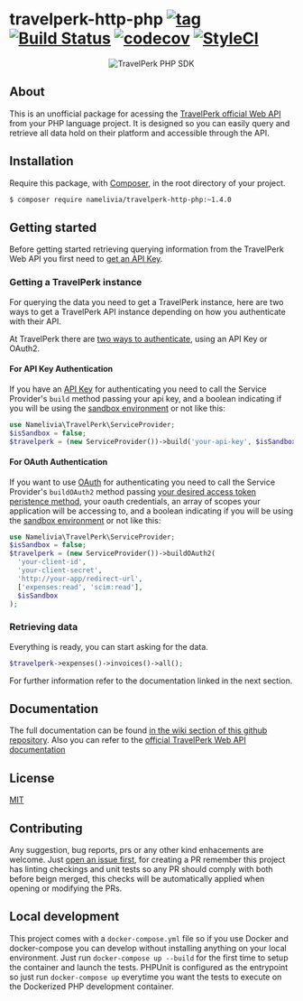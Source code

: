 # travelperk-http-php [![tag](https://img.shields.io/github/tag/namelivia/travelperk-http-php.svg)](https://github.com/namelivia/travelperk-http-php/releases) [![Build Status](https://travis-ci.com/namelivia/travelperk-http-php.svg?branch=master)](https://travis-ci.com/namelivia/travelperk-http-php) [![codecov](https://codecov.io/gh/namelivia/travelperk-http-php/branch/master/graph/badge.svg)](https://codecov.io/gh/namelivia/travelperk-http-php) [![StyleCI](https://github.styleci.io/repos/284021612/shield?branch=master&style=flat)](https://github.styleci.io/repos/284021612?branch=master)

<p align="center">
  <img src="https://user-images.githubusercontent.com/1571416/89100428-2c30cd00-d3f7-11ea-9c4a-37b17f9e9ae4.png" alt="TravelPerk PHP SDK" />
</p>

## About

This is an unofficial package for acessing the [TravelPerk official Web API](https://developers.travelperk.com) from your PHP language project. It is designed so you can easily query and retrieve all data hold on their platform and accessible through the API.

## Installation

Require this package, with [Composer](https://getcomposer.org/), in the root directory of your project.

```bash
$ composer require namelivia/travelperk-http-php:~1.4.0
```

## Getting started

Before getting started retrieving querying information from the TravelPerk Web API you first need to [get an API Key](https://developers.travelperk.com/reference#authentication).

### Getting a TravelPerk instance

For querying the data you need to get a TravelPerk instance, here are two ways to get a TravelPerk API instance depending on how you authenticate with their API.

At TravelPerk there are [two ways to authenticate](https://developers.travelperk.com/reference#authentication), using an API Key or OAuth2.

#### For API Key Authentication

If you have an [API Key](https://developers.travelperk.com/reference#api-keys-1) for authenticating you need to call the Service Provider's `build` method passing your api key, and a boolean indicating if you will be using the [sandbox environment](https://developers.travelperk.com/docs/postman-collection#step-2---configure-the-postman-environment) or not like this:
```php
use Namelivia\TravelPerk\ServiceProvider;
$isSandbox = false;
$travelperk = (new ServiceProvider())->build('your-api-key', $isSandbox);
```

#### For OAuth Authentication

If you want to use [OAuth](https://developers.travelperk.com/reference#oauth) for authenticating you need to call the Service Provider's `buildOAuth2` method passing [your desired access token peristence method](https://github.com/kamermans/guzzle-oauth2-subscriber#access-token-persistence), your oauth credentials, an array of scopes your application will be accessing to, and a boolean indicating if you will be using the [sandbox environment](https://developers.travelperk.com/docs/postman-collection#step-2---configure-the-postman-environment) or not like this:
```php
use Namelivia\TravelPerk\ServiceProvider;
$isSandbox = false;
$travelperk = (new ServiceProvider())->buildOAuth2(
  'your-client-id',
  'your-client-secret',
  'http://your-app/redirect-url',
  ['expenses:read', 'scim:read'],
  $isSandbox
);
```

### Retrieving data

Everything is ready, you can start asking for the data.
```php
$travelperk->expenses()->invoices()->all();
```
For further information refer to the documentation linked in the next section.

## Documentation

The full documentation can be found [in the wiki section of this github repository](https://github.com/namelivia/travelperk-http-php/wiki).
Also you can refer to the [official TravelPerk Web API documentation](https://developers.travelperk.com/reference)

## License

[MIT](LICENSE)

## Contributing
Any suggestion, bug reports, prs or any other kind enhacements are welcome. Just [open an issue first](https://github.com/namelivia/travelperk-http-php/issues/new), for creating a PR remember this project has linting checkings and unit tests so any PR should comply with both before beign merged, this checks will be automatically applied when opening or modifying the PRs.

## Local development

This project comes with a `docker-compose.yml` file so if you use Docker and docker-compose you can develop without installing anything on your local environment. Just run `docker-compose up --build` for the first time to setup the container and launch the tests. PHPUnit is configured as the entrypoint so just run `docker-compose up` everytime you want the tests to execute on the Dockerized PHP development container.
